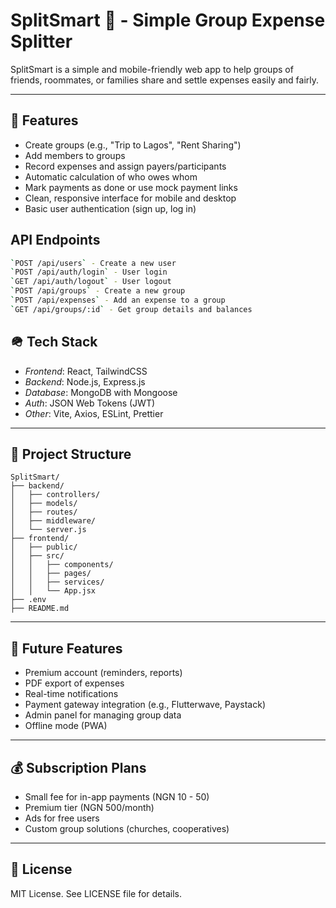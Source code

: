 # SplitSmart 💸 - Simple Group Expense Splitter

SplitSmart is a simple and mobile-friendly web app to help groups of friends, roommates, or families share and settle expenses easily and fairly.

---



## 🚀 Features
- Create groups (e.g., "Trip to Lagos", "Rent Sharing")
- Add members to groups
- Record expenses and assign payers/participants
- Automatic calculation of who owes whom
- Mark payments as done or use mock payment links
- Clean, responsive interface for mobile and desktop
- Basic user authentication (sign up, log in)

## API Endpoints
```bash 
`POST /api/users` - Create a new user
`POST /api/auth/login` - User login
`GET /api/auth/logout` - User logout
`POST /api/groups` - Create a new group
`POST /api/expenses` - Add an expense to a group
`GET /api/groups/:id` - Get group details and balances
```

## 🪖 Tech Stack
- *Frontend*: React, TailwindCSS
- *Backend*: Node.js, Express.js
- *Database*: MongoDB with Mongoose
- *Auth*: JSON Web Tokens (JWT)
- *Other*: Vite, Axios, ESLint, Prettier

---

## 📂 Project Structure
```
SplitSmart/
├── backend/
│   ├── controllers/
│   ├── models/
│   ├── routes/
│   ├── middleware/
│   └── server.js
├── frontend/
│   ├── public/
│   ├── src/
│   │   ├── components/
│   │   ├── pages/
│   │   ├── services/
│   │   └── App.jsx
├── .env
├── README.md

```
---


## 🌟 Future Features
- Premium account (reminders, reports)
- PDF export of expenses
- Real-time notifications
- Payment gateway integration (e.g., Flutterwave, Paystack)
- Admin panel for managing group data
- Offline mode (PWA)

---

## 💰 Subscription Plans
- Small fee for in-app payments (NGN 10 - 50)
- Premium tier (NGN 500/month)
- Ads for free users
- Custom group solutions (churches, cooperatives)

---


## 💪 License
MIT License. See LICENSE file for details.
